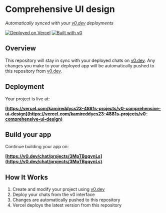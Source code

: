 # Comprehensive UI design

*Automatically synced with your [v0.dev](https://v0.dev) deployments*

[![Deployed on Vercel](https://img.shields.io/badge/Deployed%20on-Vercel-black?style=for-the-badge&logo=vercel)](https://vercel.com/kamireddycs23-4881s-projects/v0-comprehensive-ui-design)
[![Built with v0](https://img.shields.io/badge/Built%20with-v0.dev-black?style=for-the-badge)](https://v0.dev/chat/projects/3MpTBgqynLs)

## Overview

This repository will stay in sync with your deployed chats on [v0.dev](https://v0.dev).
Any changes you make to your deployed app will be automatically pushed to this repository from [v0.dev](https://v0.dev).

## Deployment

Your project is live at:

**[https://vercel.com/kamireddycs23-4881s-projects/v0-comprehensive-ui-design](https://vercel.com/kamireddycs23-4881s-projects/v0-comprehensive-ui-design)**

## Build your app

Continue building your app on:

**[https://v0.dev/chat/projects/3MpTBgqynLs](https://v0.dev/chat/projects/3MpTBgqynLs)**

## How It Works

1. Create and modify your project using [v0.dev](https://v0.dev)
2. Deploy your chats from the v0 interface
3. Changes are automatically pushed to this repository
4. Vercel deploys the latest version from this repository